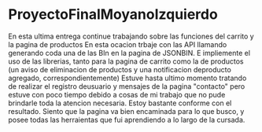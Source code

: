 # ProyectoFinalMoyanoIzquierdo

En esta ultima entrega continue trabajando sobre las funciones del carrito y la pagina de productos
En esta ocacion trbaje con las API llamando generando coda una de las BIn en la pagina de JSONBIN.
E impliemente el uso de las librerias, tanto para la pagina de carrito como la de productos (un aviso de eliminacion de productos y una notificacion deproducto agregado, correspondientemente)
Estuve hasta ultimo momento tratando de realizar el registro deusuario y mensajes de la pagina "contacto" pero estuve con poco tiempo debido a cosas de mi trabajo que no pude brindarle toda la atencion necesaria.
Estoy bastante conforme con el resultado.
Siento que la pagina va bien encaminada para lo que busco, y posee todas las herraientas que fui aprendiendo a lo largo de la cursada.


